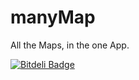 manyMap
=======

All the Maps, in the one App.


[![Bitdeli Badge](https://d2weczhvl823v0.cloudfront.net/k2b6s9j/manymap/trend.png)](https://bitdeli.com/free "Bitdeli Badge")

